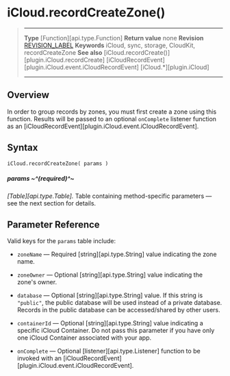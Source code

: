 # iCloud.recordCreateZone()

> --------------------- ------------------------------------------------------------------------------------------
> __Type__              [Function][api.type.Function]
> __Return value__      none
> __Revision__          [REVISION_LABEL](REVISION_URL)
> __Keywords__          iCloud, sync, storage, CloudKit, recordCreateZone
> __See also__          [iCloud.recordCreate()][plugin.iCloud.recordCreate]
>						[iCloudRecordEvent][plugin.iCloud.event.iCloudRecordEvent]
>                       [iCloud.*][plugin.iCloud]
> --------------------- ------------------------------------------------------------------------------------------


## Overview

In order to group records by zones, you must first create a zone using this function. Results will be passed to an optional `onComplete` listener function as an [iCloudRecordEvent][plugin.iCloud.event.iCloudRecordEvent].


## Syntax

    iCloud.recordCreateZone( params )

##### params ~^(required)^~
_[Table][api.type.Table]._ Table containing <nobr>method-specific</nobr> parameters &mdash; see the next section for details.


## Parameter Reference

Valid keys for the `params` table include:

* `zoneName` &mdash; Required [string][api.type.String] value indicating the zone name.

* `zoneOwner` &mdash; Optional [string][api.type.String] value indicating the zone's owner.

* `database` &mdash; Optional [string][api.type.String] value. If this string is `"public"`, the public database will be used instead of a private database. Records in the public database can be accessed/shared by other users.

* `containerId` &mdash; Optional [string][api.type.String] value indicating a specific iCloud Container. Do not pass this parameter if you have only one iCloud Container associated with your app.

* `onComplete` &mdash; Optional [listener][api.type.Listener] function to be invoked with an [iCloudRecordEvent][plugin.iCloud.event.iCloudRecordEvent].
